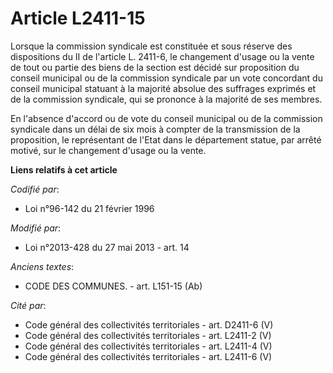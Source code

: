 # Article L2411-15

Lorsque la commission syndicale est constituée et sous réserve des dispositions du II de l'article L. 2411-6, le changement
d'usage ou la vente de tout ou partie des biens de la section est décidé sur proposition du conseil municipal ou de la
commission syndicale par un vote concordant du conseil municipal statuant à la majorité absolue des suffrages exprimés et de
la commission syndicale, qui se prononce à la majorité de ses membres. 

En l'absence d'accord ou de vote du conseil municipal ou de la commission syndicale dans un délai de six mois à compter de la
transmission de la proposition, le représentant de l'Etat dans le département statue, par arrêté motivé, sur le changement
d'usage ou la vente.

**Liens relatifs à cet article**

_Codifié par_:

  - Loi n°96-142 du 21 février 1996

_Modifié par_:

  - Loi n°2013-428 du 27 mai 2013 - art. 14

_Anciens textes_:

  - CODE DES COMMUNES. - art. L151-15 (Ab)

_Cité par_:

  - Code général des collectivités territoriales - art. D2411-6 (V)
  - Code général des collectivités territoriales - art. L2411-2 (V)
  - Code général des collectivités territoriales - art. L2411-4 (V)
  - Code général des collectivités territoriales - art. L2411-6 (V)
